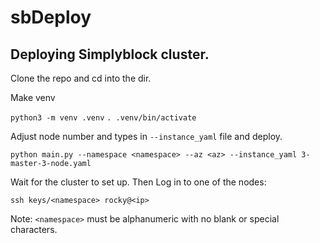 # sbDeploy

## Deploying Simplyblock cluster.

Clone the repo and cd into the dir.

Make venv

`python3 -m venv .venv`
`. .venv/bin/activate`

Adjust node number and types in `--instance_yaml` file and deploy.

`python main.py --namespace <namespace> --az <az> --instance_yaml 3-master-3-node.yaml`

Wait for the cluster to set up. Then Log in to one of the nodes:

`ssh keys/<namespace> rocky@<ip>`

Note: `<namespace>` must be alphanumeric with no blank or special characters.
